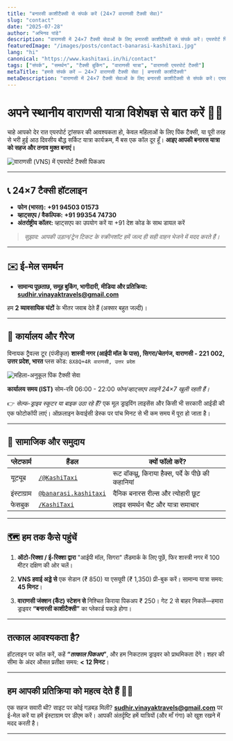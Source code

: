 ```yaml
---
title: "बनारसी काशीटैक्सी से संपर्क करें (24×7 वाराणसी टैक्सी सेवा)"
slug: "contact"
date: "2025-07-28"
author: "अभिनव पांडे"
description: "वाराणसी में 24×7 टैक्सी सेवाओं के लिए बनारसी काशीटैक्सी से संपर्क करें। एयरपोर्ट पिकअप, स्थानीय टूर और आउटस्टेशन कैब के लिए कॉल या व्हाट्सएप करें। अभी मुफ्त उद्धरण प्राप्त करें।"
featuredImage: "/images/posts/contact-banarasi-kashitaxi.jpg"
lang: "hi"
canonical: "https://www.kashitaxi.in/hi/contact"
tags: ["संपर्क", "समर्थन", "टैक्सी बुकिंग", "वाराणसी यात्रा", "वाराणसी एयरपोर्ट टैक्सी"]
metaTitle: "हमसे संपर्क करें – 24×7 वाराणसी टैक्सी सेवा | बनारसी काशीटैक्सी"
metaDescription: "वाराणसी में 24×7 टैक्सी सेवाओं के लिए बनारसी काशीटैक्सी से संपर्क करें। एयरपोर्ट पिकअप, स्थानीय टूर और आउटस्टेशन कैब के लिए कॉल या व्हाट्सएप करें। अभी मुफ्त उद्धरण प्राप्त करें।"
---
```


# अपने स्थानीय वाराणसी यात्रा विशेषज्ञ से बात करें 🚕✨

चाहे आपको देर रात एयरपोर्ट ट्रांसफर की आवश्यकता हो, केवल महिलाओं के लिए पिंक टैक्सी, या पूरी तरह से भरी हुई आठ दिवसीय बौद्ध सर्किट यात्रा कार्यक्रम, मैं बस एक कॉल दूर हूँ। **आइए आपकी बनारस यात्रा को सहज और तनाव मुक्त बनाएं।**

![वाराणसी (VNS) में एयरपोर्ट टैक्सी पिकअप](/images/airport-taxi-600x400.jpeg "वाराणसी (VNS) में एयरपोर्ट टैक्सी पिकअप")

---

## 📞 24×7 टैक्सी हॉटलाइन

- **फोन (भारत):** **+91 94503 01573**
- **व्हाट्सएप / वैकल्पिक:** **+91 99354 74730**
- **अंतर्राष्ट्रीय कॉलर:** व्हाट्सएप का उपयोग करें या +91 देश कोड के साथ डायल करें

> _सुझाव: आपकी उड़ान/ट्रेन टिकट के स्क्रीनशॉट हमें जल्द ही सही वाहन भेजने में मदद करते हैं।_

---

## ✉️ ई-मेल समर्थन

- **सामान्य पूछताछ, समूह बुकिंग, भागीदारी, मीडिया और प्रतिक्रिया:** **sudhir.vinayaktravels@gmail.com**

हम **2 व्यावसायिक घंटों** के भीतर जवाब देते हैं (अक्सर बहुत जल्दी)।

---

## 🏢 कार्यालय और गैरेज

विनायक ट्रैवल्स टूर (पंजीकृत)
**शास्त्री नगर (आईपी मॉल के पास), सिगरा/चेतगंज, वाराणसी - 221 002, उत्तर प्रदेश, भारत**
प्लस कोड: `8X8Q+4R वाराणसी, उत्तर प्रदेश`

![महिला-अनुकूल पिंक टैक्सी सेवा](/images/lady-taxi.jpeg "महिला-अनुकूल पिंक टैक्सी सेवा")

**कार्यालय समय (IST)**
सोम-रवि 06:00 - 22:00
*फोन/व्हाट्सएप लाइनें 24×7 खुली रहती हैं।*

👉 _सेल्फ-ड्राइव स्कूटर या बाइक उठा रहे हैं?_ एक मूल ड्राइविंग लाइसेंस और किसी भी सरकारी आईडी की एक फोटोकॉपी लाएं। ऑफ़लाइन केवाईसी डेस्क पर पांच मिनट से भी कम समय में पूरा हो जाता है।

---

## 🔗 सामाजिक और समुदाय

| प्लेटफार्म | हैंडल | क्यों फॉलो करें? |
|----------|--------|-------------|
| यूट्यूब | [`/@KashiTaxi`](https://youtube.com/@KashiTaxi) | रूट वॉकथ्रू, किराया हैक्स, पर्दे के पीछे की कहानियां |
| इंस्टाग्राम| [`@banarasi.kashitaxi`](https://instagram.com/banarasi.kashitaxi) | दैनिक बनारस रील्स और त्योहारी छूट |
| फेसबुक | [`/KashiTaxi`](https://facebook.com/KashiTaxi) | लाइव समर्थन चैट और यात्रा समाचार |

---

## 🗺️ हम तक कैसे पहुंचें

1. **ऑटो-रिक्शा / ई-रिक्शा द्वारा**
   "आईपी मॉल, सिगरा" लैंडमार्क के लिए पूछें, फिर शास्त्री नगर में 100 मीटर दक्षिण की ओर चलें।

2. **VNS हवाई अड्डे से**
   एक सेडान (₹ 850) या एसयूवी (₹ 1,350) प्री-बुक करें। सामान्य यात्रा समय: **45 मिनट**।

3. **वाराणसी जंक्शन (कैंट) स्टेशन से**
   निश्चित किराया पिकअप ₹ 250। गेट 2 से बाहर निकलें—हमारा ड्राइवर **“बनारसी काशीटैक्सी”** का प्लेकार्ड पकड़े होगा।

---

## तत्काल आवश्यकता है?

हॉटलाइन पर कॉल करें, कहें **“_तत्काल पिकअप_”**, और हम निकटतम ड्राइवर को प्राथमिकता देंगे। शहर की सीमा के अंदर औसत प्रतीक्षा समय: **< 12 मिनट**।

---

## हम आपकी प्रतिक्रिया को महत्व देते हैं 🙏🏼

एक सहज सवारी थी? साइट पर कोई गड़बड़ मिली? **sudhir.vinayaktravels@gmail.com** पर ई-मेल करें या हमें इंस्टाग्राम पर डीएम करें। आपकी अंतर्दृष्टि हमें यात्रियों (और माँ गंगा) को खुश रखने में मदद करती है।

---
